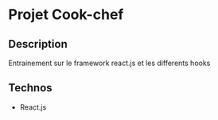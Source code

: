 # Projet Cook-chef

## Description

Entrainement sur le framework react.js et les differents hooks

## Technos

- React.js
